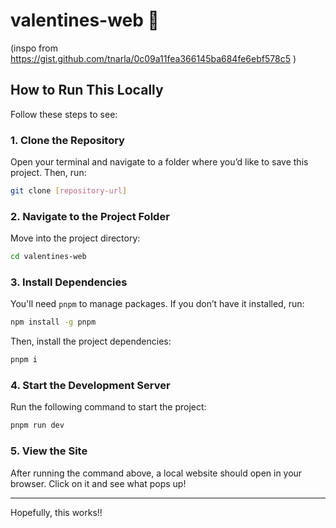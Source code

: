 # **valentines-web** 💌  
(inspo from https://gist.github.com/tnarla/0c09a11fea366145ba684fe6ebf578c5 )
## **How to Run This Locally**  

Follow these steps to see:  

### **1. Clone the Repository**  
Open your terminal and navigate to a folder where you’d like to save this project. Then, run:  

```bash
git clone [repository-url]
```

### **2. Navigate to the Project Folder**  
Move into the project directory:  

```bash
cd valentines-web
```

### **3. Install Dependencies**  
You'll need `pnpm` to manage packages. If you don’t have it installed, run:  

```bash
npm install -g pnpm
```

Then, install the project dependencies:  

```bash
pnpm i
```

### **4. Start the Development Server**  
Run the following command to start the project:  

```bash
pnpm run dev
```

### **5. View the Site**  
After running the command above, a local website should open in your browser. Click on it and see what pops up!

---

Hopefully, this works!!
